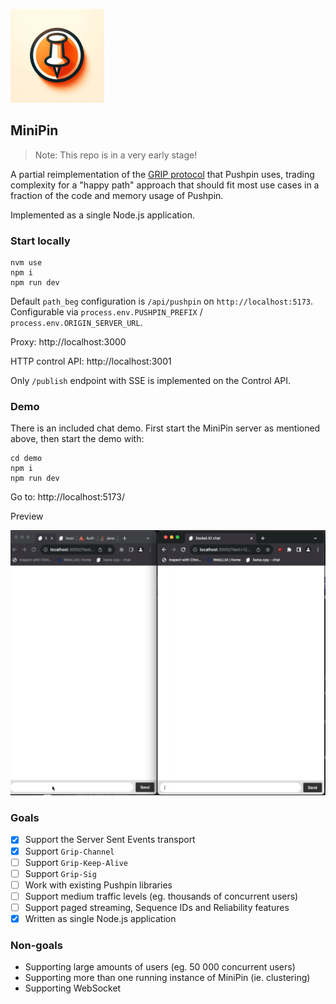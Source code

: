 ![](./.github/minipin-smol.png)

## MiniPin

> Note: This repo is in a very early stage!

A partial reimplementation of the [GRIP protocol](https://pushpin.org/docs/protocols/grip/) that Pushpin uses, trading complexity for a "happy path" approach that should fit most use cases in a fraction of the code and memory usage of Pushpin.

Implemented as a single Node.js application.

### Start locally

```
nvm use
npm i
npm run dev
```

Default `path_beg` configuration is `/api/pushpin` on `http://localhost:5173`. Configurable via `process.env.PUSHPIN_PREFIX` / `process.env.ORIGIN_SERVER_URL`.

Proxy: http://localhost:3000

HTTP control API: http://localhost:3001

Only `/publish` endpoint with SSE is implemented on the Control API.

### Demo

There is an included chat demo. First start the MiniPin server as mentioned above, then start the demo with:

```
cd demo
npm i
npm run dev
```

Go to:
http://localhost:5173/

Preview

![Demo](./.github/recording.gif)

### Goals

- [x] Support the Server Sent Events transport
- [x] Support `Grip-Channel`
- [ ] Support `Grip-Keep-Alive`
- [ ] Support `Grip-Sig`
- [ ] Work with existing Pushpin libraries
- [ ] Support medium traffic levels (eg. thousands of concurrent users)
- [ ] Support paged streaming, Sequence IDs and Reliability features
- [x] Written as single Node.js application

### Non-goals

* Supporting large amounts of users (eg. 50 000 concurrent users)
* Supporting more than one running instance of MiniPin (ie. clustering)
* Supporting WebSocket